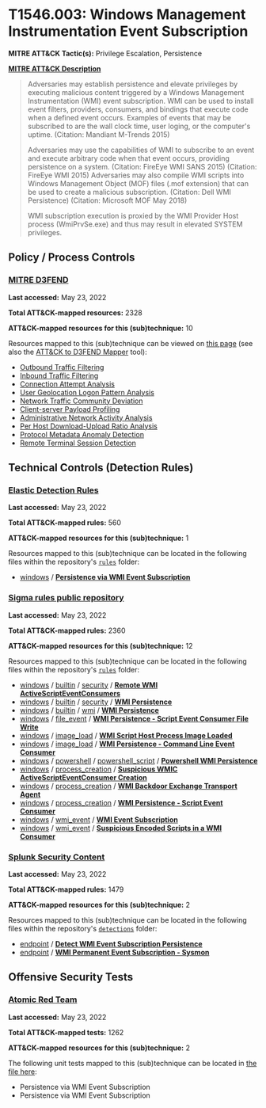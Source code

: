 # T1546.003: Windows Management Instrumentation Event Subscription
**MITRE ATT&CK Tactic(s):** Privilege Escalation, Persistence

**[MITRE ATT&CK Description](https://attack.mitre.org/techniques/T1546/003)**
<blockquote>Adversaries may establish persistence and elevate privileges by executing malicious content triggered by a Windows Management Instrumentation (WMI) event subscription. WMI can be used to install event filters, providers, consumers, and bindings that execute code when a defined event occurs. Examples of events that may be subscribed to are the wall clock time, user loging, or the computer's uptime. (Citation: Mandiant M-Trends 2015)

Adversaries may use the capabilities of WMI to subscribe to an event and execute arbitrary code when that event occurs, providing persistence on a system. (Citation: FireEye WMI SANS 2015) (Citation: FireEye WMI 2015) Adversaries may also compile WMI scripts into Windows Management Object (MOF) files (.mof extension) that can be used to create a malicious subscription. (Citation: Dell WMI Persistence) (Citation: Microsoft MOF May 2018)

WMI subscription execution is proxied by the WMI Provider Host process (WmiPrvSe.exe) and thus may result in elevated SYSTEM privileges.</blockquote>

## Policy / Process Controls
### [MITRE D3FEND](https://d3fend.mitre.org/)
**Last accessed:** May 23, 2022

**Total ATT&CK-mapped resources:** 2328

**ATT&CK-mapped resources for this (sub)technique:** 10

Resources mapped to this (sub)technique can be viewed on [this page](https://d3fend.mitre.org/) (see also the [ATT&CK to D3FEND Mapper](https://d3fend.mitre.org/tools/attack-mapper) tool):

* [Outbound Traffic Filtering](https://d3fend.mitre.org/technique/d3f:OutboundTrafficFiltering)
* [Inbound Traffic Filtering](https://d3fend.mitre.org/technique/d3f:InboundTrafficFiltering)
* [Connection Attempt Analysis](https://d3fend.mitre.org/technique/d3f:ConnectionAttemptAnalysis)
* [User Geolocation Logon Pattern Analysis](https://d3fend.mitre.org/technique/d3f:UserGeolocationLogonPatternAnalysis)
* [Network Traffic Community Deviation](https://d3fend.mitre.org/technique/d3f:NetworkTrafficCommunityDeviation)
* [Client-server Payload Profiling](https://d3fend.mitre.org/technique/d3f:Client-serverPayloadProfiling)
* [Administrative Network Activity Analysis](https://d3fend.mitre.org/technique/d3f:AdministrativeNetworkActivityAnalysis)
* [Per Host Download-Upload Ratio Analysis](https://d3fend.mitre.org/technique/d3f:PerHostDownload-UploadRatioAnalysis)
* [Protocol Metadata Anomaly Detection](https://d3fend.mitre.org/technique/d3f:ProtocolMetadataAnomalyDetection)
* [Remote Terminal Session Detection](https://d3fend.mitre.org/technique/d3f:RemoteTerminalSessionDetection)

## Technical Controls (Detection Rules)
### [Elastic Detection Rules](https://github.com/elastic/detection-rules)
**Last accessed:** May 23, 2022

**Total ATT&CK-mapped rules:** 560

**ATT&CK-mapped resources for this (sub)technique:** 1

Resources mapped to this (sub)technique can be located in the following files within the repository's <code>[rules](https://github.com/elastic/detection-rules/tree/main/rules)</code> folder:

* [windows](https://github.com/elastic/detection-rules/tree/main/rules/windows/) / **[Persistence via WMI Event Subscription](https://github.com/elastic/detection-rules/blob/main/rules/windows/persistence_via_windows_management_instrumentation_event_subscription.toml)**

### [Sigma rules public repository](https://github.com/SigmaHQ/sigma)
**Last accessed:** May 23, 2022

**Total ATT&CK-mapped rules:** 2360

**ATT&CK-mapped resources for this (sub)technique:** 12

Resources mapped to this (sub)technique can be located in the following files within the repository's <code>[rules](https://github.com/SigmaHQ/sigma/tree/master/rules)</code> folder:

* [windows](https://github.com/SigmaHQ/sigma/tree/master/rules/windows/) / [builtin](https://github.com/SigmaHQ/sigma/tree/master/rules/windows/builtin/) / [security](https://github.com/SigmaHQ/sigma/tree/master/rules/windows/builtin/security/) / **[Remote WMI ActiveScriptEventConsumers](https://github.com/SigmaHQ/sigma/blob/master/rules/windows/builtin/security/win_scrcons_remote_wmi_scripteventconsumer.yml)**
* [windows](https://github.com/SigmaHQ/sigma/tree/master/rules/windows/) / [builtin](https://github.com/SigmaHQ/sigma/tree/master/rules/windows/builtin/) / [security](https://github.com/SigmaHQ/sigma/tree/master/rules/windows/builtin/security/) / **[WMI Persistence](https://github.com/SigmaHQ/sigma/blob/master/rules/windows/builtin/security/win_security_wmi_persistence.yml)**
* [windows](https://github.com/SigmaHQ/sigma/tree/master/rules/windows/) / [builtin](https://github.com/SigmaHQ/sigma/tree/master/rules/windows/builtin/) / [wmi](https://github.com/SigmaHQ/sigma/tree/master/rules/windows/builtin/wmi/) / **[WMI Persistence](https://github.com/SigmaHQ/sigma/blob/master/rules/windows/builtin/wmi/win_wmi_persistence.yml)**
* [windows](https://github.com/SigmaHQ/sigma/tree/master/rules/windows/) / [file_event](https://github.com/SigmaHQ/sigma/tree/master/rules/windows/file_event/) / **[WMI Persistence - Script Event Consumer File Write](https://github.com/SigmaHQ/sigma/blob/master/rules/windows/file_event/file_event_win_wmi_persistence_script_event_consumer_write.yml)**
* [windows](https://github.com/SigmaHQ/sigma/tree/master/rules/windows/) / [image_load](https://github.com/SigmaHQ/sigma/tree/master/rules/windows/image_load/) / **[WMI Script Host Process Image Loaded](https://github.com/SigmaHQ/sigma/blob/master/rules/windows/image_load/image_load_scrcons_imageload_wmi_scripteventconsumer.yml)**
* [windows](https://github.com/SigmaHQ/sigma/tree/master/rules/windows/) / [image_load](https://github.com/SigmaHQ/sigma/tree/master/rules/windows/image_load/) / **[WMI Persistence - Command Line Event Consumer](https://github.com/SigmaHQ/sigma/blob/master/rules/windows/image_load/image_load_wmi_persistence_commandline_event_consumer.yml)**
* [windows](https://github.com/SigmaHQ/sigma/tree/master/rules/windows/) / [powershell](https://github.com/SigmaHQ/sigma/tree/master/rules/windows/powershell/) / [powershell_script](https://github.com/SigmaHQ/sigma/tree/master/rules/windows/powershell/powershell_script/) / **[Powershell WMI Persistence](https://github.com/SigmaHQ/sigma/blob/master/rules/windows/powershell/powershell_script/posh_ps_wmi_persistence.yml)**
* [windows](https://github.com/SigmaHQ/sigma/tree/master/rules/windows/) / [process_creation](https://github.com/SigmaHQ/sigma/tree/master/rules/windows/process_creation/) / **[Suspicious WMIC ActiveScriptEventConsumer Creation](https://github.com/SigmaHQ/sigma/blob/master/rules/windows/process_creation/proc_creation_win_susp_wmic_eventconsumer_create.yml)**
* [windows](https://github.com/SigmaHQ/sigma/tree/master/rules/windows/) / [process_creation](https://github.com/SigmaHQ/sigma/tree/master/rules/windows/process_creation/) / **[WMI Backdoor Exchange Transport Agent](https://github.com/SigmaHQ/sigma/blob/master/rules/windows/process_creation/proc_creation_win_wmi_backdoor_exchange_transport_agent.yml)**
* [windows](https://github.com/SigmaHQ/sigma/tree/master/rules/windows/) / [process_creation](https://github.com/SigmaHQ/sigma/tree/master/rules/windows/process_creation/) / **[WMI Persistence - Script Event Consumer](https://github.com/SigmaHQ/sigma/blob/master/rules/windows/process_creation/proc_creation_win_wmi_persistence_script_event_consumer.yml)**
* [windows](https://github.com/SigmaHQ/sigma/tree/master/rules/windows/) / [wmi_event](https://github.com/SigmaHQ/sigma/tree/master/rules/windows/wmi_event/) / **[WMI Event Subscription](https://github.com/SigmaHQ/sigma/blob/master/rules/windows/wmi_event/sysmon_wmi_event_subscription.yml)**
* [windows](https://github.com/SigmaHQ/sigma/tree/master/rules/windows/) / [wmi_event](https://github.com/SigmaHQ/sigma/tree/master/rules/windows/wmi_event/) / **[Suspicious Encoded Scripts in a WMI Consumer](https://github.com/SigmaHQ/sigma/blob/master/rules/windows/wmi_event/sysmon_wmi_susp_encoded_scripts.yml)**

### [Splunk Security Content](https://github.com/splunk/security_content)
**Last accessed:** May 23, 2022

**Total ATT&CK-mapped rules:** 1479

**ATT&CK-mapped resources for this (sub)technique:** 2

Resources mapped to this (sub)technique can be located in the following files within the repository's <code>[detections](https://github.com/splunk/security_content/tree/develop/detections)</code> folder:

* [endpoint](https://github.com/splunk/security_content/tree/develop/detections/endpoint/) / **[Detect WMI Event Subscription Persistence](https://github.com/splunk/security_content/blob/develop/detections/endpoint/detect_wmi_event_subscription_persistence.yml)**
* [endpoint](https://github.com/splunk/security_content/tree/develop/detections/endpoint/) / **[WMI Permanent Event Subscription - Sysmon](https://github.com/splunk/security_content/blob/develop/detections/endpoint/wmi_permanent_event_subscription___sysmon.yml)**


## Offensive Security Tests
### [Atomic Red Team](https://github.com/redcanaryco/atomic-red-team)
**Last accessed:** May 23, 2022

**Total ATT&CK-mapped tests:** 1262

**ATT&CK-mapped resources for this (sub)technique:** 2

The following unit tests mapped to this (sub)technique can be located in [the file here](https://github.com/redcanaryco/atomic-red-team/tree/master/atomics/T1546.003/T1546.003.yaml):

* Persistence via WMI Event Subscription
* Persistence via WMI Event Subscription

